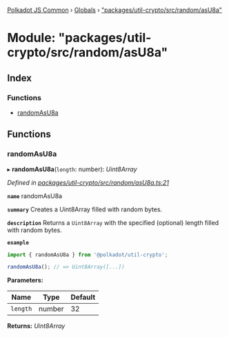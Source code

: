 [Polkadot JS Common](../README.md) › [Globals](../globals.md) › ["packages/util-crypto/src/random/asU8a"](_packages_util_crypto_src_random_asu8a_.md)

# Module: "packages/util-crypto/src/random/asU8a"

## Index

### Functions

* [randomAsU8a](_packages_util_crypto_src_random_asu8a_.md#randomasu8a)

## Functions

###  randomAsU8a

▸ **randomAsU8a**(`length`: number): *Uint8Array*

*Defined in [packages/util-crypto/src/random/asU8a.ts:21](https://github.com/polkadot-js/common/blob/437314e5/packages/util-crypto/src/random/asU8a.ts#L21)*

**`name`** randomAsU8a

**`summary`** Creates a Uint8Array filled with random bytes.

**`description`** 
Returns a `Uint8Array` with the specified (optional) length filled with random bytes.

**`example`** 
<BR>

```javascript
import { randomAsU8a } from '@polkadot/util-crypto';

randomAsU8a(); // => Uint8Array([...])
```

**Parameters:**

Name | Type | Default |
------ | ------ | ------ |
`length` | number | 32 |

**Returns:** *Uint8Array*
